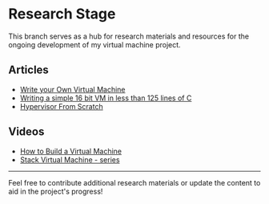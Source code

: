 # Research Stage 

This branch serves as a hub for research materials and resources for the ongoing development of my virtual machine project.

## Articles

- [Write your Own Virtual Machine](https://www.jmeiners.com/lc3-vm/)
- [Writing a simple 16 bit VM in less than 125 lines of C](https://www.andreinc.net/2021/12/01/writing-a-simple-vm-in-less-than-125-lines-of-c)
- [Hypervisor From Scratch](https://rayanfam.com/topics/hypervisor-from-scratch-part-1/)

## Videos 

- [How to Build a Virtual Machine](https://www.youtube.com/watch?v=OjaAToVkoTw)
- [Stack Virtual Machine - series](https://www.youtube.com/playlist?list=PLSiFUSQSRYAOFwfP-aMzXJlWKVyIuWfPU)

---

Feel free to contribute additional research materials or update the content to aid in the project's progress!
	
